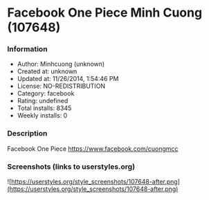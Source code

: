# Facebook One Piece Minh Cuong (107648)

### Information
- Author: Minhcuong (unknown)
- Created at: unknown
- Updated at: 11/26/2014, 1:54:46 PM
- License: NO-REDISTRIBUTION
- Category: facebook
- Rating: undefined
- Total installs: 8345
- Weekly installs: 0


### Description
Facebook One Piece
https://www.facebook.com/cuongmcc


### Screenshots (links to userstyles.org)
![https://userstyles.org/style_screenshots/107648-after.png](https://userstyles.org/style_screenshots/107648-after.png)


